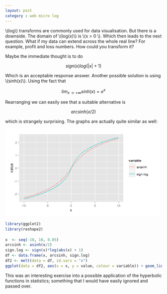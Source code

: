 ```yaml
---
layout: post
category : web micro log
---
```


\\(log\\) transforms are commonly used for data visualisation. But there is a downside. The domain
of \\(log(x)\\) is \\(x > 0 \\). Which then leads to the next question. What if my data can extend 
across the whole real line? For example, profit and loss numbers. How could you transform it?

Maybe the immediate thought is to do

$$sign(x) log(|x|+1)$$

Which is an acceptable response answer. Another possible solution is using \\(sinh(x)\\).
Using the fact that 

$$ lim_{x \to +\infty} sinh(x) = e^x $$

Rearranging we can easily see that a suitable alternative is

$$ arcsinh(x/2) $$

which is strangely surprising. The graphs are actually quite similar as well:

![pseudo-log](/img/pseudo-log/pseudo-log.png)

```r
library(ggplot2)
library(reshape2)

x  <- seq(-10, 10, 0.05)
arcsinh <- asinh(x/2)
sign.log <- sign(x)*log(abs(x) + 1)
df <- data.frame(x, arcsinh, sign.log)
df2 <- melt(data = df, id.vars = "x")
ggplot(data = df2, aes(x = x, y = value, colour = variable)) + geom_line()
```

This was an interesting exercise into a possible application of the hyperbolic functions in statistics; something
that I would have easily ignored and passed over.

